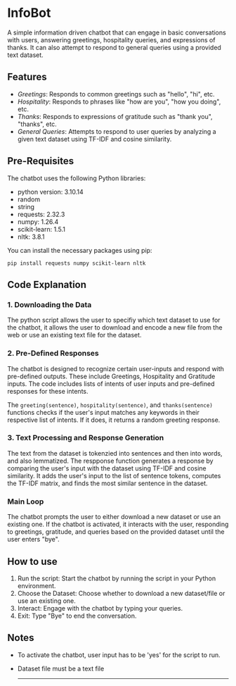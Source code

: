 # InfoBot

A simple information driven chatbot that can engage in basic conversations with users, answering greetings, hospitality queries, and expressions of thanks. It can also attempt to respond to general queries using a provided text dataset.

## Features

- *Greetings*: Responds to common greetings such as "hello", "hi", etc.
- *Hospitality*: Responds to phrases like "how are you", "how you doing", etc.
- *Thanks*: Responds to expressions of gratitude such as "thank you", "thanks", etc.
- *General Queries*: Attempts to respond to user queries by analyzing a given text dataset using TF-IDF and cosine similarity.

## Pre-Requisites

The chatbot uses the following Python libraries:

- python version: 3.10.14
- random
- string
- requests: 2.32.3
- numpy: 1.26.4
- scikit-learn: 1.5.1
- nltk: 3.8.1

You can install the necessary packages using pip:

`pip install requests numpy scikit-learn nltk`

## Code Explanation

### 1. Downloading the Data

The python script allows the user to specifiy which text dataset to use for the chatbot, it allows the user to download and encode a new file from the web or use an existing text file for the dataset.

### 2. Pre-Defined Responses

The chatbot is designed to recognize certain user-inputs and respond with pre-defined outputs. These include Greetings, Hospitality and Gratitude inputs. The code includes lists of intents of user inputs and pre-defined responses for these intents. 

The `greeting(sentence)`, `hospitality(sentence)`, and `thanks(sentence)` functions checks if the user's input matches any keywords in their respective list of intents. If it does, it returns a random greeting response.

### 3. Text Processing and Response Generation

The text from the dataset is tokenzied into sentences and then into words, and also lemmatized. The respponse function generates a response by comparing the user's input with the dataset using TF-IDF and cosine similarity. It adds the user's input to the list of sentence tokens, computes the TF-IDF matrix, and finds the most similar sentence in the dataset.

### Main Loop 

The chatbot prompts the user to either download a new dataset or use an existing one. If the chatbot is activated, it interacts with the user, responding to greetings, gratitude, and queries based on the provided dataset until the user enters "bye".

## How to use

1. Run the script: Start the chatbot by running the script in your Python environment.
2. Choose the Dataset: Choose whether to download a new dataset/file or use an existing one.
3. Interact: Engage with the chatbot by typing your queries.
4. Exit: Type "Bye" to end the conversation.

## Notes

- To activate the chatbot, user input has to be 'yes' for the script to run.
- Dataset file must be a text file

  ---
